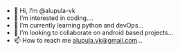 - 👋 Hi, I’m @alupula-vk
- 👀 I’m interested in coding....   
- 🌱 I’m currently learning python and devOps...
- 💞️ I’m looking to collaborate on android based projects...
- 📫 How to reach me alupula.vk@gmail.com...

<!---
alupula-vk/alupula-vk is a ✨ special ✨ repository because its `README.md` (this file) appears on your GitHub profile.
You can click the Preview link to take a look at your changes.
--->
